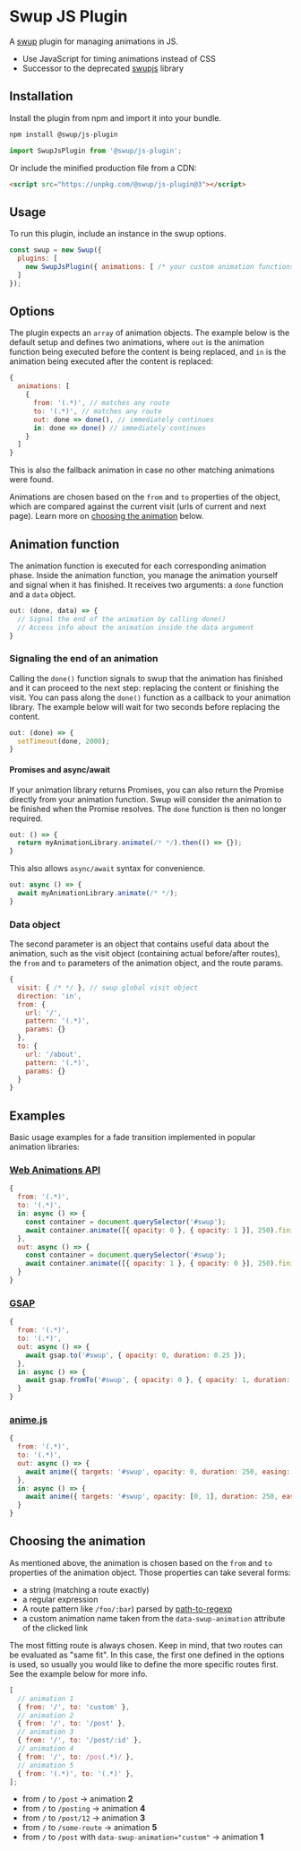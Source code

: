 # Swup JS Plugin

A [swup](https://swup.js.org) plugin for managing animations in JS.

- Use JavaScript for timing animations instead of CSS
- Successor to the deprecated [swupjs](https://github.com/swup/swupjs) library

## Installation

Install the plugin from npm and import it into your bundle.

```bash
npm install @swup/js-plugin
```

```js
import SwupJsPlugin from '@swup/js-plugin';
```

Or include the minified production file from a CDN:

```html
<script src="https://unpkg.com/@swup/js-plugin@3"></script>
```

## Usage

To run this plugin, include an instance in the swup options.

```js
const swup = new Swup({
  plugins: [
    new SwupJsPlugin({ animations: [ /* your custom animation functions */ ] })
  ]
});
```

## Options

The plugin expects an `array` of animation objects.
The example below is the default setup and defines two animations, where `out` is the
animation function being executed before the content is being replaced, and `in` is
the animation being executed after the content is replaced:

```js
{
  animations: [
    {
      from: '(.*)', // matches any route
      to: '(.*)', // matches any route
      out: done => done(), // immediately continues
      in: done => done() // immediately continues
    }
  ]
}
```

This is also the fallback animation in case no other matching animations were found.

Animations are chosen based on the `from` and `to` properties of the object, which are
compared against the current visit (urls of current and next page).
Learn more on [choosing the animation](#choosing-the-animation) below.

## Animation function

The animation function is executed for each corresponding animation phase. Inside the animation
function, you manage the animation yourself and signal when it has finished. It receives two
arguments: a `done` function and a `data` object.

```js
out: (done, data) => {
  // Signal the end of the animation by calling done()
  // Access info about the animation inside the data argument
}
```

### Signaling the end of an animation

Calling the `done()` function signals to swup that the animation has finished and it can proceed
to the next step: replacing the content or finishing the visit. You can pass along the `done()`
function as a callback to your animation library. The example below will wait for two seconds before replacing the content.

```js
out: (done) => {
  setTimeout(done, 2000);
}
```

#### Promises and async/await

If your animation library returns Promises, you can also return the Promise directly from your
animation function. Swup will consider the animation to be finished when the Promise resolves.
The `done` function is then no longer required.

```js
out: () => {
  return myAnimationLibrary.animate(/* */).then(() => {});
}
```

This also allows `async/await` syntax for convenience.

```js
out: async () => {
  await myAnimationLibrary.animate(/* */);
}
```

### Data object

The second parameter is an object that contains useful data about the animation, such as the visit
object (containing actual before/after routes), the `from` and `to` parameters of the
animation object, and the route params.

```js
{
  visit: { /* */ }, // swup global visit object
  direction: 'in',
  from: {
    url: '/',
    pattern: '(.*)',
    params: {}
  },
  to: {
    url: '/about',
    pattern: '(.*)',
    params: {}
  }
}
```

## Examples

Basic usage examples for a fade transition implemented in popular animation libraries:

### [Web Animations API](https://developer.mozilla.org/en-US/docs/Web/API/Web_Animations_API)

```js
{
  from: '(.*)',
  to: '(.*)',
  in: async () => {
    const container = document.querySelector('#swup');
    await container.animate([{ opacity: 0 }, { opacity: 1 }], 250).finished;
  },
  out: async () => {
    const container = document.querySelector('#swup');
    await container.animate([{ opacity: 1 }, { opacity: 0 }], 250).finished;
  }
}
```

### [GSAP](https://greensock.com/gsap/)

```js
{
  from: '(.*)',
  to: '(.*)',
  out: async () => {
    await gsap.to('#swup', { opacity: 0, duration: 0.25 });
  },
  in: async () => {
    await gsap.fromTo('#swup', { opacity: 0 }, { opacity: 1, duration: 0.25 });
  }
}
```

### [anime.js](https://animejs.com/)

```js
{
  from: '(.*)',
  to: '(.*)',
  out: async () => {
    await anime({ targets: '#swup', opacity: 0, duration: 250, easing: 'linear' }).finished;
  },
  in: async () => {
    await anime({ targets: '#swup', opacity: [0, 1], duration: 250, easing: 'linear' }).finished;
  }
}
```

## Choosing the animation

As mentioned above, the animation is chosen based on the `from` and `to` properties of the animation object.
Those properties can take several forms:

- a string (matching a route exactly)
- a regular expression
- A route pattern like `/foo/:bar`) parsed by [path-to-regexp](https://github.com/pillarjs/path-to-regexp)
- a custom animation name taken from the `data-swup-animation` attribute of the clicked link

The most fitting route is always chosen.
Keep in mind, that two routes can be evaluated as "same fit".
In this case, the first one defined in the options is used, so usually you would like to define the more specific routes first.
See the example below for more info.

```js
[
  // animation 1
  { from: '/', to: 'custom' },
  // animation 2
  { from: '/', to: '/post' },
  // animation 3
  { from: '/', to: '/post/:id' },
  // animation 4
  { from: '/', to: /pos(.*)/ },
  // animation 5
  { from: '(.*)', to: '(.*)' },
];
```

- from `/` to `/post` → animation **2**
- from `/` to `/posting` → animation **4**
- from `/` to `/post/12` → animation **3**
- from `/` to `/some-route` → animation **5**
- from `/` to `/post` with `data-swup-animation="custom"` → animation **1**

